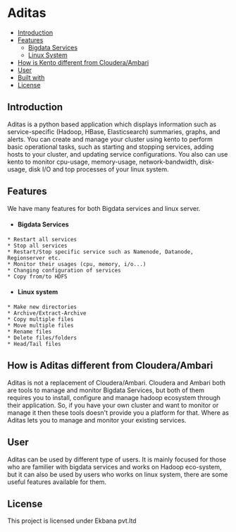 # Aditas

- [Introduction](#introduction)
- [Features](#features)
    - [Bigdata Services](#bigdata-services)
    - [Linux System](#linux-system)
- [How is Kento different from Cloudera/Ambari](#comparision)
- [User](#user)
- [Built with](#built-with)
- [License](#license)

## Introduction

Aditas   is a python based application which displays information such as service-specific (Hadoop, HBase, Elasticsearch) summaries, graphs, and alerts. You can create and manage your cluster using kento to perform basic operational tasks, such as starting and stopping services, adding hosts to your cluster, and updating service configurations. You also can use kento to monitor cpu-usage, memory-usage, network-bandwidth, disk-usage, disk I/O and top processes of your linux system.

## Features
We have many features for both Bigdata services and linux server.

- #### Bigdata Services
```
* Restart all services
* Stop all services
* Restart/Stop specific service such as Namenode, Datanode, Regionserver etc.
* Monitor their usages (cpu, memory, i/o...)
* Changing configuration of services
* Copy from/to HDFS
```

- #### Linux system
```
* Make new directories
* Archive/Extract-Archive
* Copy multiple files
* Move multiple files
* Rename files
* Delete files/folders
* Head/Tail files
```

## How is Aditas different from Cloudera/Ambari
Aditas is not a replacement of Cloudera/Ambari. Cloudera and Ambari both are tools to manage and monitor Bigdata Services, but both of them requires you to install, configure and manage hadoop ecosystem through their application. 
So, if you have your own cluster and want to monitor or manage it then these tools doesn't provide you a platform for that. Where as Aditas lets you to manage and monitor your existing services.

## User
Aditas can be used by different type of users. It is mainly focused for those who are familier with bigdata services and works on Hadoop eco-system, but it can also be used by users who works on linux system, there are some useful features available for them.

## License

This project is licensed under Ekbana pvt.ltd

